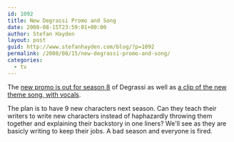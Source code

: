 ```yaml
---
id: 1092
title: New Degrassi Promo and Song
date: 2008-08-15T23:59:01+00:00
author: Stefan Hayden
layout: post
guid: http://www.stefanhayden.com/blog/?p=1092
permalink: /2008/08/15/new-degrassi-promo-and-song/
categories:
  - tv
---
```

The <a href="http://www.youtube.com/watch?v=nd5EvopBEcI">new promo is out for season 8</a> of Degrassi as well as <a href="http://www.the-n.com/ntv/karaoke/degrassi/video_popup.php?s=310">a clip of the new theme song, with vocals</a>.

The plan is to have 9 new characters next season. Can they teach their writers to write new characters instead of haphazardly throwing them together and explaining their backstory in one liners? We'll see as they are basicly writing to keep their jobs. A bad season and everyone is fired.

<object width="425" height="344"><param name="movie" value="http://www.youtube.com/v/nd5EvopBEcI&hl=en&fs=1"></param><param name="allowFullScreen" value="true"></param><embed src="http://www.youtube.com/v/nd5EvopBEcI&hl=en&fs=1" type="application/x-shockwave-flash" allowfullscreen="true" width="425" height="344"></embed></object>